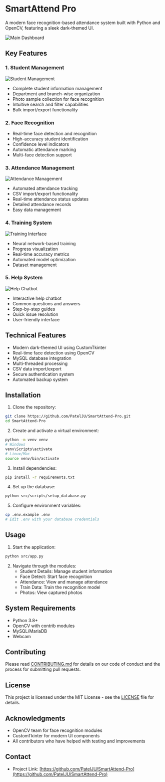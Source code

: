 # SmartAttend Pro

A modern face recognition-based attendance system built with Python and OpenCV, featuring a sleek dark-themed UI.

![Main Dashboard](https://raw.githubusercontent.com/PatelJU/SmartAttend-Pro/main/.github/assets/main_dashboard.png)

## Key Features

### 1. Student Management
![Student Management](https://raw.githubusercontent.com/PatelJU/SmartAttend-Pro/main/.github/assets/student_management.png)
- Complete student information management
- Department and branch-wise organization
- Photo sample collection for face recognition
- Intuitive search and filter capabilities
- Bulk import/export functionality

### 2. Face Recognition
- Real-time face detection and recognition
- High-accuracy student identification
- Confidence level indicators
- Automatic attendance marking
- Multi-face detection support

### 3. Attendance Management
![Attendance Management](https://raw.githubusercontent.com/PatelJU/SmartAttend-Pro/main/.github/assets/attendance_management.png)
- Automated attendance tracking
- CSV import/export functionality
- Real-time attendance status updates
- Detailed attendance records
- Easy data management

### 4. Training System
![Training Interface](https://raw.githubusercontent.com/PatelJU/SmartAttend-Pro/main/.github/assets/train_data.png)
- Neural network-based training
- Progress visualization
- Real-time accuracy metrics
- Automated model optimization
- Dataset management

### 5. Help System
![Help Chatbot](https://raw.githubusercontent.com/PatelJU/SmartAttend-Pro/main/.github/assets/help_chatbot.png)
- Interactive help chatbot
- Common questions and answers
- Step-by-step guides
- Quick issue resolution
- User-friendly interface

## Technical Features

- Modern dark-themed UI using CustomTkinter
- Real-time face detection using OpenCV
- MySQL database integration
- Multi-threaded processing
- CSV data import/export
- Secure authentication system
- Automated backup system

## Installation

1. Clone the repository:
```bash
git clone https://github.com/PatelJU/SmartAttend-Pro.git
cd SmartAttend-Pro
```

2. Create and activate a virtual environment:
```bash
python -m venv venv
# Windows
venv\Scripts\activate
# Linux/Mac
source venv/bin/activate
```

3. Install dependencies:
```bash
pip install -r requirements.txt
```

4. Set up the database:
```bash
python src/scripts/setup_database.py
```

5. Configure environment variables:
```bash
cp .env.example .env
# Edit .env with your database credentials
```

## Usage

1. Start the application:
```bash
python src/app.py
```

2. Navigate through the modules:
   - Student Details: Manage student information
   - Face Detect: Start face recognition
   - Attendance: View and manage attendance
   - Train Data: Train the recognition model
   - Photos: View captured photos

## System Requirements

- Python 3.8+
- OpenCV with contrib modules
- MySQL/MariaDB
- Webcam

## Contributing

Please read [CONTRIBUTING.md](CONTRIBUTING.md) for details on our code of conduct and the process for submitting pull requests.

## License

This project is licensed under the MIT License - see the [LICENSE](LICENSE) file for details.

## Acknowledgments

- OpenCV team for face recognition modules
- CustomTkinter for modern UI components
- All contributors who have helped with testing and improvements

## Contact

- Project Link: [https://github.com/PatelJU/SmartAttend-Pro](https://github.com/PatelJU/SmartAttend-Pro) 
